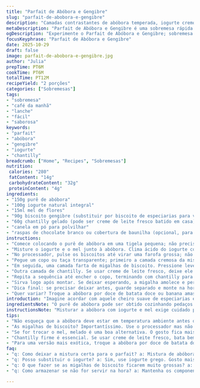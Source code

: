 ```yaml
---
title: "Parfait de Abóbora e Gengibre"
slug: "parfait-de-abobora-e-gengibre"
description: "Camadas contrastantes de abóbora temperada, iogurte cremoso e migalhas crocantes de biscoito gengibre; toque final com chantilly leve e canela polvilhada. Sobremesa rápida, textura interessante, equilíbrio entre doce e especiarias, frescor do iogurte, crocância que não encharca quando montado na hora. Ideal para café da manhã, lanches, ou até sobremesa improvisada. Surpreende com o toque do adoçante natural e substituição do creme de leite por chantilly, que traz leveza e frescor à receita. Um clássico reinventado que entrega conforto e praticidade."
metaDescription: "Parfait de Abóbora e Gengibre é uma sobremesa rápida com camadas saborosas e texturas contrastantes que surpreendem no café da manhã ou lanche."
ogDescription: "Experimente o Parfait de Abóbora e Gengibre; sobremesa prática com camadas de abóbora, iogurte e biscoito que trazem frescor à sua rotina."
focusKeyphrase: "Parfait de Abóbora e Gengibre"
date: 2025-10-29
draft: false
image: parfait-de-abobora-e-gengibre.jpg
author: "Julia"
prepTime: PT6M
cookTime: PT6M
totalTime: PT12M
recipeYield: "2 porções"
categories: ["Sobremesas"]
tags:
- "sobremesa"
- "café da manhã"
- "lanche"
- "fácil"
- "saborosa"
keywords:
- "parfait"
- "abóbora"
- "gengibre"
- "iogurte"
- "chantilly"
breadcrumb: ["Home", "Recipes", "Sobremesas"]
nutrition: 
 calories: "280"
 fatContent: "14g"
 carbohydrateContent: "32g"
 proteinContent: "4g"
ingredients:
- "150g purê de abóbora"
- "100g iogurte natural integral"
- "15ml mel de flores"
- "90g biscoito gengibre (substituir por biscoito de especiarias para variação)"
- "60g chantilly gelado (pode ser creme de leite fresco batido em casa)"
- "canela em pó para polvilhar"
- "raspas de chocolate branco ou cobertura de baunilha (opcional, para decorar)"
instructions:
- "Comece colocando o purê de abóbora em uma tigela pequena; não precisa estar quente, somente em temperatura ambiente para não talhar o iogurte."
- "Misture o iogurte e o mel junto à abóbora. Clima ácido do iogurte com o adocicado do mel deve ficar equilibrado – prove para ajustar, pode usar xarope de bordo se quiser twist diferente."
- "No processador, pulse os biscoitos até virar uma farofa grossa; não deixe virar pó fino senão a textura some, visual também perde."
- "Pegue um copo ou taça transparente; primeiro a camada cremosa da mistura de abóbora e iogurte, espalhe com cuidado."
- "Em seguida, uma camada farta de migalhas de biscoito. Pressione levemente com as costas da colher para evitar que voem ou se espalhem demais."
- "Outra camada de chantilly. Se usar creme de leite fresco, deixe ele bem firme; textura mais firme ajuda a segurar as camadas, fica mais apresentável."
- "Repita a sequência até encher o copo, terminando com chantilly para servir; finalize com canela polvilhada e raspas de chocolate branco ou cobertura de baunilha."
- "Sirva logo após montar. Se deixar esperando, a migalha amolece e perde a graça daquela crocância que faz a receita valer."
- "Dica final: se precisar deixar antes, guarde separado e monte na hora, para garantir textura e visual."
- "Quer variar? Troque a abóbora por doce de batata doce ou banana amassada com especiarias. Amo substituir o mel por melado para sabor mais profundo e terroso."
introduction: "Imagine acordar com aquele cheiro suave de especiarias e a doçura leve da abóbora envolvida num creme fresco, misturado com iogurte quase azedinho e o toque aveludado do chantilly. Uma receita que vai direto ao ponto: sabores simples, montagem rápida, apresentação bonita. Eu insisto nessa simplicidade porque, depois de errar várias vezes com camadas demais ou ingredientes que encharcam, percebi que menos é mais. A camada de biscoito precisa se manter crocante; por isso misturar na hora faz toda diferença. Além disso, a substituição do creme de leite por chantilly trouxe frescor que não tinha antes, daqueles detalhes que só a cozinha do dia a dia revela. Serve para qualquer ocasião, do café da manhã ao jantar improvisado."
ingredientsNote: "O purê de abóbora pode ser obtido cozinhando pedaços no vapor e depois amassando, evitando o encharcamento. O iogurte ideal é o integral porque mantém o equilíbrio entre cremoso e ácido; desconfie dos light, que mudam textura. Substituir os biscoitos de gengibre por biscoitos de especiarias traz variações interessantes, mas evite os muito doces, que podem apagar o sabor da abóbora. Quanto ao chantilly, se usar industrializado, escolha um que não contenha estabilizantes pesados – melhor bater o creme de leite fresco em casa para ter controle da textura e do sabor. Mel de flores é meu toque favorito, mas se não tiver, melado ou xarope de bordo funcionam. Canela na finalização traz aroma e cor, não economize nesse passo."
instructionsNote: "Misturar a abóbora com iogurte e mel exige cuidado para não deixar a mistura líquida demais. Por isso, usei proporção um pouco maior de abóbora para dar mais corpo. O processo no processador para os biscoitos é crucial: farofa muito fina vira pó e perde o charme da crocância, muito grossa pode dificultar a montagem. Camadas precisam ser feitas com colher e uma espátula pequena para não quebrar o trabalho. Sempre pressione levemente a camada de biscoito para que não desmanche depois, mas sem compactar demais para não perder sensação crocante a cada colherada. Chantilly deve estar firme mas não pesado, caso contrário vai desandar a estética do parfait. Finalize com canela e raspas ou lascas finas para aquele contraste visual. Servir imediatamente evita migalhas murchas e garante a textura e cor viva para impressionar com a simplicidade."
tips:
- "Não esqueça que a abóbora deve estar em temperatura ambiente antes de misturar com o iogurte. Se estiver quente, o iogurte pode talhar. Já fiz isso e o resultado foi desastroso. Mistura homogênea é o que se busca."
- "As migalhas de biscoito? Importantíssimo. Use o processador mas não deixe virar pó fino. Farinha não faz o mesmo efeito; a crocância some nesse caso. Prefira um toque de textura; é o que vai dar essa surpresa a cada colherada."
- "Se for trocar o mel, melado é uma boa alternativa. O gosto fica mais intenso, terroso. Boa opção para quem gosta de sabores marcantes. Já fiz com xarope de bordo também; mudaram o perfil do doce. Explore."
- "Chantilly firme é essencial. Se usar creme de leite fresco, bata bem. Se não, vai derreter e perder a camada perfeito. Já enfrentei essa situação e o parfait ficou uma lama. Mantenha tudo gelado antes de montar."
- "Para uma versão mais exótica, troque a abóbora por doce de batata doce. O gosto fica maravilhoso. Também já testei com banana amassada; mas fique de olho no doce. Pode apagar o sabor das especiarias."
faq:
- "q: Como deixar a mistura certa para o parfait? a: Mistura de abóbora precisa de atenção. Evite que fique muito líquida. Um pouco mais de abóbora ajuda. Mas se a consistência voltar a ser mole, misture mais."
- "q: Posso substituir o iogurte? a: Sim, use iogurte grego. Gosto mais denso. Pode ter um novo sabor, mas fica bom. Iogurte light? Nem pensar. A textura muda demais e o parfait não terá a mesma cremosidade."
- "q: O que fazer se as migalhas de biscoito ficarem muito grossas? a: Bata um pouco mais no processador, mas com cuidado. Farofa grossa também prejudica. Limite o tempo para alcançar essa textura que você precisa. Simples."
- "q: Como armazenar se não for servir na hora? a: Mantenha os componentes separados. Guarde a abóbora e o iogurte juntos, mas as migalhas de biscoito do lado. Para não murchar e perder crocância. Mistura pronta? Aí já era."

---
```

